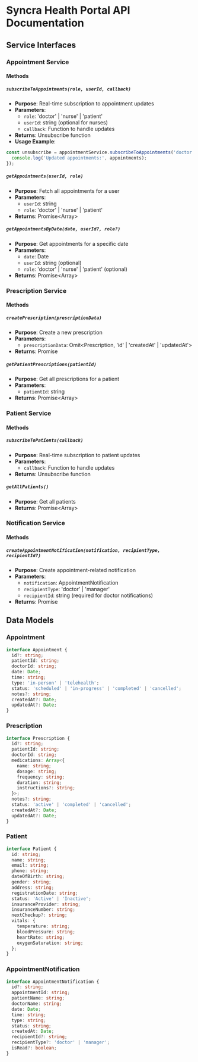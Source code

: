 # Syncra Health Portal API Documentation

## Service Interfaces

### Appointment Service

#### Methods

##### `subscribeToAppointments(role, userId, callback)`
- **Purpose**: Real-time subscription to appointment updates
- **Parameters**:
  - `role`: 'doctor' | 'nurse' | 'patient'
  - `userId`: string (optional for nurses)
  - `callback`: Function to handle updates
- **Returns**: Unsubscribe function
- **Usage Example**:
```typescript
const unsubscribe = appointmentService.subscribeToAppointments('doctor', doctorId, (appointments) => {
  console.log('Updated appointments:', appointments);
});
```

##### `getAppointments(userId, role)`
- **Purpose**: Fetch all appointments for a user
- **Parameters**:
  - `userId`: string
  - `role`: 'doctor' | 'nurse' | 'patient'
- **Returns**: Promise<Array<Appointment>>

##### `getAppointmentsByDate(date, userId?, role?)`
- **Purpose**: Get appointments for a specific date
- **Parameters**:
  - `date`: Date
  - `userId`: string (optional)
  - `role`: 'doctor' | 'nurse' | 'patient' (optional)
- **Returns**: Promise<Array<Appointment>>

### Prescription Service

#### Methods

##### `createPrescription(prescriptionData)`
- **Purpose**: Create a new prescription
- **Parameters**:
  - `prescriptionData`: Omit<Prescription, 'id' | 'createdAt' | 'updatedAt'>
- **Returns**: Promise<Prescription>

##### `getPatientPrescriptions(patientId)`
- **Purpose**: Get all prescriptions for a patient
- **Parameters**:
  - `patientId`: string
- **Returns**: Promise<Array<Prescription>>

### Patient Service

#### Methods

##### `subscribeToPatients(callback)`
- **Purpose**: Real-time subscription to patient updates
- **Parameters**:
  - `callback`: Function to handle updates
- **Returns**: Unsubscribe function

##### `getAllPatients()`
- **Purpose**: Get all patients
- **Returns**: Promise<Array<Patient>>

### Notification Service

#### Methods

##### `createAppointmentNotification(notification, recipientType, recipientId?)`
- **Purpose**: Create appointment-related notification
- **Parameters**:
  - `notification`: AppointmentNotification
  - `recipientType`: 'doctor' | 'manager'
  - `recipientId`: string (required for doctor notifications)
- **Returns**: Promise<AppointmentNotification>

## Data Models

### Appointment
```typescript
interface Appointment {
  id?: string;
  patientId: string;
  doctorId: string;
  date: Date;
  time: string;
  type: 'in-person' | 'telehealth';
  status: 'scheduled' | 'in-progress' | 'completed' | 'cancelled';
  notes?: string;
  createdAt?: Date;
  updatedAt?: Date;
}
```

### Prescription
```typescript
interface Prescription {
  id?: string;
  patientId: string;
  doctorId: string;
  medications: Array<{
    name: string;
    dosage: string;
    frequency: string;
    duration: string;
    instructions?: string;
  }>;
  notes?: string;
  status: 'active' | 'completed' | 'cancelled';
  createdAt?: Date;
  updatedAt?: Date;
}
```

### Patient
```typescript
interface Patient {
  id: string;
  name: string;
  email: string;
  phone: string;
  dateOfBirth: string;
  gender: string;
  address: string;
  registrationDate: string;
  status: 'Active' | 'Inactive';
  insuranceProvider: string;
  insuranceNumber: string;
  nextCheckup?: string;
  vitals: {
    temperature: string;
    bloodPressure: string;
    heartRate: string;
    oxygenSaturation: string;
  };
}
```

### AppointmentNotification
```typescript
interface AppointmentNotification {
  id?: string;
  appointmentId: string;
  patientName: string;
  doctorName: string;
  date: Date;
  time: string;
  type: string;
  status: string;
  createdAt: Date;
  recipientId?: string;
  recipientType?: 'doctor' | 'manager';
  isRead?: boolean;
}
```